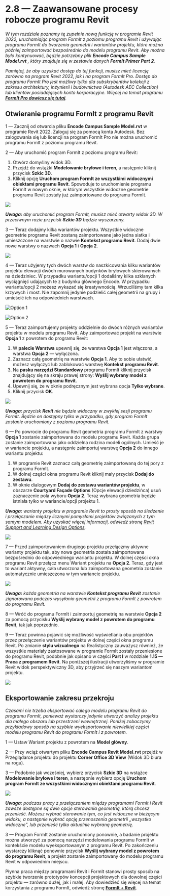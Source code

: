 # 2.8 — Zaawansowane procesy robocze programu Revit

_W tym rozdziale poznamy tę zupełnie nową funkcję w programie Revit 2022, uruchamiając program FormIt z poziomu programu Revit i używając programu FormIt do tworzenia geometrii i wariantów projektu, które można później zaimportować bezpośrednio do modelu programu Revit. Aby można było kontynuować, będzie potrzebny plik_ _**Encode Campus Sample Model.rvt**_ _, który znajduje się w zestawie danych_ _**FormIt Primer Part 2**._

_Pamiętaj, że aby uzyskać dostęp do tej funkcji, musisz mieć licencję zarówno na program Revit 2022, jak i na program FormIt Pro. Dostęp do programu FormIt Pro jest możliwy tylko dla subskrybentów kolekcji z zakresu architektury, inżynierii i budownictwa (Autodesk AEC Collection) lub klientów posiadających konto korporacyjne. Więcej na temat programu_ [_**FormIt Pro dowiesz się tutaj**_](https://formit.autodesk.com/#pro-callout)_._

## Otwieranie programu FormIt z programu Revit

1 — Zacznij od otwarcia pliku **Encode Campus Sample Model.rvt** w programie Revit 2022. Zaloguj się za pomocą konta Autodesk. Bez zalogowania się lub licencji na program FormIt Pro nie można uruchomić programu FormIt z poziomu programu Revit.

2 — Aby uruchomić program FormIt z poziomu programu Revit:

1. Otwórz domyślny widok 3D.
2. Przejdź do wstążki **Modelowanie bryłowe i teren**, a następnie kliknij przycisk **Szkic 3D**.
3. Kliknij opcję **Uruchom program FormIt ze wszystkimi widocznymi obiektami programu Revit**. Spowoduje to uruchomienie programu FormIt w nowym oknie, w którym wszystkie widoczne geometrie programu Revit zostały już zaimportowane do programu FormIt.

![](<../../.gitbook/assets/0 (22).png>)

_**Uwaga:**_ _aby uruchomić program FormIt, musisz mieć otwarty widok 3D. W przeciwnym razie przycisk_ _**Szkic 3D**_ _będzie wyszarzony._

3 — Teraz dodajmy kilka wariantów projektu. Wszystkie widoczne geometrie programu Revit zostaną zaimportowane jako jedna siatka i umieszczone na warstwie o nazwie **Kontekst programu Revit**. Dodaj dwie nowe warstwy o nazwach **Opcja 1** i **Opcja 2**.

![](<../../.gitbook/assets/1 (23) (1).png>)

4 — Teraz użyjemy tych dwóch warstw do naszkicowania kilku wariantów projektu elewacji dwóch murowanych budynków bryłowych skierowanych na dziedziniec. W przypadku wariantu/opcji 1 dodaliśmy kilka szklanych wyciągnięć udających te z budynku głównego Encode. W przypadku wariantu/opcji 2 możesz wykazać się kreatywnością. Wrzuciliśmy tam kilka krzywych i most. Nie zapomnij jedynie podzielić całej geometrii na grupy i umieścić ich na odpowiednich warstwach.

![Option 1](<../../.gitbook/assets/2 (23) (1).png>)

![Option 2](<../../.gitbook/assets/3 (20) (1).png>)

5 — Teraz zaimportujemy projekty oddzielnie do dwóch różnych wariantów projektu w modelu programu Revit. Aby zaimportować projekt na warstwie **Opcja 1** z powrotem do programu Revit:

1. W **palecie Warstwa** upewnij się, że warstwa **Opcja 1** jest włączona, a warstwa **Opcja 2** — wyłączona.
2. Zaznacz całą geometrię na warstwie **Opcja 1**. Aby to sobie ułatwić, możesz wyłączyć lub zablokować warstwę **Kontekst programu Revit**.
3. Na **pasku narzędzi Standardowy** programu FormIt kliknij przycisk znajdujący się na skraju prawej strony: **Wyślij wybrany model z powrotem do programu Revit**.
4. Upewnij się, że w oknie podręcznym jest wybrana opcja **Tylko wybrane**.
5. Kliknij przycisk **OK**.

![](<../../.gitbook/assets/4 (19) (1).png>)

_**Uwaga:**_ _przycisk_ _**Revit**_ _nie będzie widoczny w zwykłej sesji programu FormIt. Będzie on dostępny tylko w przypadku, gdy program FormIt zostanie uruchomiony z poziomu programu Revit._

6 — Po powrocie do programu Revit geometria programu FormIt z warstwy **Opcja 1** zostanie zaimportowana do modelu programu Revit. Każda grupa zostanie zaimportowana jako oddzielna rodzina modeli ogólnych. Umieść je w wariancie projektu, a następnie zaimportuj warstwę **Opcja 2** do innego wariantu projektu:

1. W programie Revit zaznacz całą geometrię zaimportowaną do tej pory z programu FormIt.
2. W dolnej części okna programu Revit kliknij mały przycisk **Dodaj do zestawu**.
3. W oknie dialogowym **Dodaj do zestawu wariantów projektu**, w obszarze **Courtyard Façade Options** \(Opcje elewacji dziedzińca\) usuń zaznaczenie pola wyboru **Opcja 2**. Teraz wybrana geometria będzie istniała tylko w wariancie/opcji projektu 1.

_**Uwaga:**_ _warianty projektu w programie Revit to prosty sposób na śledzenie i przełączanie między licznymi pomysłami projektów związanych z tym samym modelem. Aby uzyskać więcej informacji, odwiedź stronę_ [_Revit Support and Learning Design Options_](https://knowledge.autodesk.com/support/revit-products/learn-explore/caas/CloudHelp/cloudhelp/2021/ENU/Revit-Model/files/GUID-D48B1E7E-BC34-414E-85BD-790F199BB2C0-htm.html)_._

![](<../../.gitbook/assets/5 (18).png>)

7 — Przed zaimportowaniem drugiego projektu przełączmy aktywne warianty projektu tak, aby nowa geometria została zaimportowana bezpośrednio do odpowiedniego wariantu projektu. W dolnej części okna programu Revit przełącz menu Wariant projektu na **Opcja 2**. Teraz, gdy jest to wariant aktywny, cała utworzona lub zaimportowana geometria zostanie automatycznie umieszczona w tym wariancie projektu.

![](<../../.gitbook/assets/6 (15).png>)

_**Uwaga:**_ _każda geometria na warstwie_ _**Kontekst programu Revit**_ _zostanie zignorowana podczas wysyłania geometrii z programu FormIt z powrotem do programu Revit._

8 — Wróć do programu FormIt i zaimportuj geometrię na warstwie **Opcja 2** za pomocą przycisku **Wyślij wybrany model z powrotem do programu Revit**, tak jak poprzednio.

9 — Teraz powinna pojawić się możliwość wyświetlania obu projektów przez przełączenie wariantów projektu w dolnej części okna programu Revit. Po zmianie **stylu wizualnego** na Realistyczny zauważysz również, że wszystkie materiały zastosowane w programie FormIt zostały przeniesione do programu Revit, podobnie jak opisano w części **Part I** w rozdziale **1.15 — Praca z programem Revit**. Na poniższej ilustracji utworzyliśmy w programie Revit widok perspektywiczny 3D, aby przyjrzeć się naszym wariantom projektu.

![](<../../.gitbook/assets/7 (10).png>)

## Eksportowanie zakresu przekroju

_Czasami nie trzeba eksportować całego modelu programu Revit do programu FormIt, ponieważ wystarczy jedynie utworzyć analizy projektu dla małego obszaru lub przestrzeni wewnętrznej. Poniżej zobaczymy przykładowy sposób na szybkie wyeksportowanie niewielkiej części modelu programu Revit do programu FormIt i z powrotem._

1 — Ustaw Wariant projektu z powrotem na **Model główny**.

2 — Przy wciąż otwartym pliku **Encode Campus Revit Model.rvt** przejdź w Przeglądarce projektu do projektu **Corner Office 3D View** \(Widok 3D biura na rogu\).

3 — Podobnie jak wcześniej, wybierz przycisk **Szkic 3D** na wstążce **Modelowanie bryłowe i teren**, a następnie wybierz opcję **Uruchom program FormIt ze wszystkimi widocznymi obiektami programu Revit**.

![](<../../.gitbook/assets/8 (10) (1).png>)

_**Uwaga:**_ _podczas pracy z przełączaniem między programami FormIt i Revit zawsze dostępne są dwie opcje sterowania geometrią, którą chcesz przenieść. Możesz wybrać sterowanie tym, co jest widoczne w bieżącym widoku, a następnie wybrać opcję przenoszenia geometrii „wszystko widoczne”, lub przenieść tylko aktualnie wybraną geometrię._

3 — Program FormIt zostanie uruchomiony ponownie, a badanie projektu można utworzyć za pomocą narzędzi modelowania programu FormIt w kontekście modelu wyeksportowanym z programu Revit. Po zakończeniu wystarczy kliknąć ponownie przycisk **Wyślij wybrany model z powrotem do programu Revit**, a projekt zostanie zaimportowany do modelu programu Revit w odpowiednim miejscu.

Płynna praca między programami Revit i FormIt stanowi prosty sposób na szybkie tworzenie prototypów koncepcji projektowych dla dowolnej części projektu — zarówno dużej, jak i małej. Aby dowiedzieć się więcej na temat korzystania z programu FormIt, odwiedź stronę [**FormIt + Revit**](https://formit.autodesk.com/page/formit-revit#:\~:text=FormIt%20Groups%20become%20Revit%20Mass,using%20Revit%202018%20and%20newer.).
